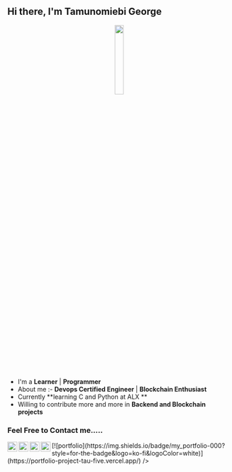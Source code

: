 ## Hi there, I'm Tamunomiebi George 

<p align="center">
<img width="20%" src="https://img.icons8.com/ios-filled/96/000000/programming.png"/>
</p>


- I'm a **Learner** | **Programmer** 
- About me :- **Devops Certified Engineer** | **Blockchain Enthusiast**
- Currently **learning C and Python at ALX **
- Willing to contribute more and more in **Backend and Blockchain projects**


### Feel Free to Contact me.....

<a href="https://www.linkedin.com/in/adebiyiemmanuel/">
  <img align="left" alt="Adebiyi Emmanuel's LinkdeIn" width="22px" src="https://cdn.jsdelivr.net/npm/simple-icons@v3/icons/linkedin.svg" />
</a>
<a href=https://www.instagram.com/biyiemmy/">
  <img align="left" alt="Adebiyi Emmanuel's Instagram" width="22px" src="https://cdn.jsdelivr.net/npm/simple-icons@v3/icons/instagram.svg" />
</a>
<a href="https://web.facebook.com/adebiyi.emmanuel2">
  <img align="left" alt="Adebiyi Emmanuel's Facebook" width="22px" src="https://cdn.jsdelivr.net/npm/simple-icons@v3/icons/facebook.svg" />
</a>
<a href="https://twitter.com/biyiemmy/">
  <img align="left" alt="Adebiyi Emmanuel's Facebook" width="22px" src="https://cdn.jsdelivr.net/npm/simple-icons@v3/icons/twitter.svg" />
</a> 

</a>
[![portfolio](https://img.shields.io/badge/my_portfolio-000?style=for-the-badge&logo=ko-fi&logoColor=white)](https://portfolio-project-tau-five.vercel.app/) />
</a>
                                          
<!---
warengeorge/warengeorge is a ✨ special ✨ repository because its `README.md` (this file) appears on your GitHub profile.
You can click the Preview link to take a look at your changes.
--->
